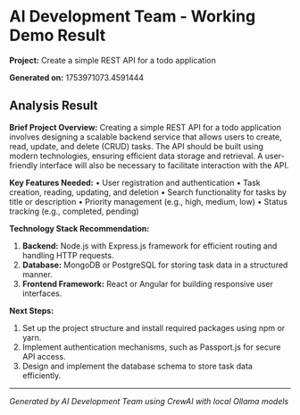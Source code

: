 # AI Development Team - Working Demo Result

**Project:** Create a simple REST API for a todo application

**Generated on:** 1753971073.4591444

## Analysis Result

**Brief Project Overview:** 
Creating a simple REST API for a todo application involves designing a scalable backend service that allows users to create, read, update, and delete (CRUD) tasks. The API should be built using modern technologies, ensuring efficient data storage and retrieval. A user-friendly interface will also be necessary to facilitate interaction with the API.

**Key Features Needed:**
• User registration and authentication
• Task creation, reading, updating, and deletion
• Search functionality for tasks by title or description
• Priority management (e.g., high, medium, low)
• Status tracking (e.g., completed, pending)

**Technology Stack Recommendation:** 
1. **Backend:** Node.js with Express.js framework for efficient routing and handling HTTP requests.
2. **Database:** MongoDB or PostgreSQL for storing task data in a structured manner.
3. **Frontend Framework:** React or Angular for building responsive user interfaces.

**Next Steps:**
1. Set up the project structure and install required packages using npm or yarn.
2. Implement authentication mechanisms, such as Passport.js for secure API access.
3. Design and implement the database schema to store task data efficiently.

---

*Generated by AI Development Team using CrewAI with local Ollama models*
